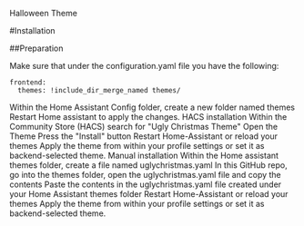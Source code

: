 Halloween Theme

#Installation

##Preparation

Make sure that under the configuration.yaml file you have the following:

```
frontend:
  themes: !include_dir_merge_named themes/
```

Within the Home Assistant Config folder, create a new folder named themes
Restart Home assistant to apply the changes.
HACS installation
Within the Community Store (HACS) search for "Ugly Christmas Theme"
Open the Theme
Press the "Install" button
Restart Home-Assistant or reload your themes
Apply the theme from within your profile settings or set it as backend-selected theme.
Manual installation
Within the Home assistant themes folder, create a file named uglychristmas.yaml
In this GitHub repo, go into the themes folder, open the uglychristmas.yaml file and copy the contents
Paste the contents in the uglychristmas.yaml file created under your Home Assistant themes folder
Restart Home-Assistant or reload your themes
Apply the theme from within your profile settings or set it as backend-selected theme.
